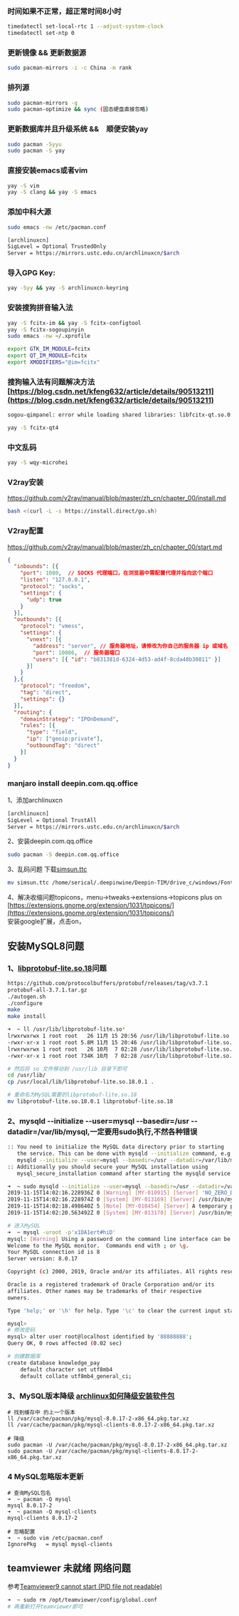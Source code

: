 ### 时间如果不正常，超正常时间8小时
```bash
timedatectl set-local-rtc 1 --adjust-system-clock
timedatectl set-ntp 0
```
### 更新镜像 && 更新数据源
```bash
sudo pacman-mirrors -i -c China -m rank
```
### 排列源
```bash
sudo pacman-mirrors -g
sudo pacman-optimize && sync (固态硬盘直接忽略)
```
### 更新数据库并且升级系统  &&　顺便安装yay
```bash
sudo pacman -Syyu
sudo pacman -S yay
```
### 直接安装emacs或者vim
```bash
yay -S vim
yay -S clang && yay -S emacs
```
### 添加中科大源
```bash
sudo emacs -nw /etc/pacman.conf

[archlinuxcn]
SigLevel = Optional TrustedOnly
Server = https://mirrors.ustc.edu.cn/archlinuxcn/$arch
```
### 导入GPG Key:
```bash
yay -Syy && yay -S archlinuxcn-keyring
```
### 安装搜狗拼音输入法
```bash
yay -S fcitx-im && yay -S fcitx-configtool
yay -S fcitx-sogoupinyin
sudo emacs -nw ~/.xprofile

export GTK_IM_MODULE=fcitx
export QT_IM_MODULE=fcitx
export XMODIFIERS="@im=fcitx"
```
### 搜狗输入法有问题解决方法 [https://blog.csdn.net/kfeng632/article/details/90513211](https://blog.csdn.net/kfeng632/article/details/90513211)
```bash
sogou-qimpanel: error while loading shared libraries: libfcitx-qt.so.0: cannot open shared object file: No such file or directory

yay -S fcitx-qt4
```

### 中文乱码
```bash
yay -S wqy-microhei
```

### V2ray安装
https://github.com/v2ray/manual/blob/master/zh_cn/chapter_00/install.md
```bash
bash <(curl -L -s https://install.direct/go.sh)
```
### V2ray配置
https://github.com/v2ray/manual/blob/master/zh_cn/chapter_00/start.md
```json
{
  "inbounds": [{
    "port": 1080,  // SOCKS 代理端口，在浏览器中需配置代理并指向这个端口
    "listen": "127.0.0.1",
    "protocol": "socks",
    "settings": {
      "udp": true
    }
  }],
  "outbounds": [{
    "protocol": "vmess",
    "settings": {
      "vnext": [{
        "address": "server", // 服务器地址，请修改为你自己的服务器 ip 或域名
        "port": 10086,  // 服务器端口
        "users": [{ "id": "b831381d-6324-4d53-ad4f-8cda48b30811" }]
      }]
    }
  },{
    "protocol": "freedom",
    "tag": "direct",
    "settings": {}
  }],
  "routing": {
    "domainStrategy": "IPOnDemand",
    "rules": [{
      "type": "field",
      "ip": ["geoip:private"],
      "outboundTag": "direct"
    }]
  }
}
```

### manjaro install deepin.com.qq.office
1、添加archlinuxcn
```bash
[archlinuxcn]
SigLevel = Optional TrustAll
Server = https://mirrors.ustc.edu.cn/archlinuxcn/$arch
```

2、安装deepin.com.qq.office
```bash
sudo pacman -S deepin.com.qq.office
```

3、乱码问题
下载[simsun.ttc](https://github.com/sonatype/maven-guide-zh/blob/master/content-zh/src/main/resources/fonts/simsun.ttc)
```bash
mv simsun.ttc /home/serical/.deepinwine/Deepin-TIM/drive_c/windows/Fonts
```

4、解决收缩问题topicons，menu->tweaks->extensions->topicons plus on
[https://extensions.gnome.org/extension/1031/topicons/](https://extensions.gnome.org/extension/1031/topicons/)  
安装google扩展，点击on，


## 安装MySQL8问题
### 1、[libprotobuf-lite.so.18](https://learnku.com/articles/36333?order_by=created_at&)问题
```sh
https://github.com/protocolbuffers/protobuf/releases/tag/v3.7.1
protobuf-all-3.7.1.tar.gz
./autogen.sh
./configure
make
make install

➜  ~ ll /usr/lib/libprotobuf-lite.so*
lrwxrwxrwx 1 root root   26 11月 15 20:56 /usr/lib/libprotobuf-lite.so -> libprotobuf-lite.so.21.0.0
-rwxr-xr-x 1 root root 5.8M 11月 15 20:46 /usr/lib/libprotobuf-lite.so.18
lrwxrwxrwx 1 root root   26 10月  7 02:28 /usr/lib/libprotobuf-lite.so.21 -> libprotobuf-lite.so.21.0.0
-rwxr-xr-x 1 root root 734K 10月  7 02:28 /usr/lib/libprotobuf-lite.so.21.0.0

# 然后将 so 文件移动到 /usr/lib 目录下即可
cd /usr/lib/
cp /usr/local/lib/libprotobuf-lite.so.18.0.1 .

# 重命名为MySQL需要的libprotobuf-lite.so.18
mv libprotobuf-lite.so.18.0.1 libprotobuf-lite.so.18
```

### 2、mysqld --initialize --user=mysql --basedir=/usr --datadir=/var/lib/mysql,一定要用**sudo**执行,不然各种错误
```sh
:: You need to initialize the MySQL data directory prior to starting
   the service. This can be done with mysqld --initialize command, e.g.:
   mysqld --initialize --user=mysql --basedir=/usr --datadir=/var/lib/mysql
:: Additionally you should secure your MySQL installation using
   mysql_secure_installation command after starting the mysqld service

➜  ~ sudo mysqld --initialize --user=mysql --basedir=/usr --datadir=/var/lib/mysql
2019-11-15T14:02:16.228936Z 0 [Warning] [MY-010915] [Server] 'NO_ZERO_DATE', 'NO_ZERO_IN_DATE' and 'ERROR_FOR_DIVISION_BY_ZERO' sql modes should be used with strict mode. They will be merged with strict mode in a future release.
2019-11-15T14:02:16.228974Z 0 [System] [MY-013169] [Server] /usr/bin/mysqld (mysqld 8.0.17) initializing of server in progress as process 6772
2019-11-15T14:02:18.498640Z 5 [Note] [MY-010454] [Server] A temporary password is generated for root@localhost: x1DA1ert#hiD
2019-11-15T14:02:20.563492Z 0 [System] [MY-013170] [Server] /usr/bin/mysqld (mysqld 8.0.17) initializing of server has completed

# 进入MySQL
➜  ~ mysql -uroot -p'x1DA1ert#hiD'
mysql: [Warning] Using a password on the command line interface can be insecure.
Welcome to the MySQL monitor.  Commands end with ; or \g.
Your MySQL connection id is 8
Server version: 8.0.17

Copyright (c) 2000, 2019, Oracle and/or its affiliates. All rights reserved.

Oracle is a registered trademark of Oracle Corporation and/or its
affiliates. Other names may be trademarks of their respective
owners.

Type 'help;' or '\h' for help. Type '\c' to clear the current input statement.

mysql> 
# 修改密码
mysql> alter user root@localhost identified by '88888888';
Query OK, 0 rows affected (0.02 sec)

# 创建数据库
create database knowledge_pay
    default character set utf8mb4
    default collate utf8mb4_general_ci;
```

### 3、MySQL版本降级 [archlinux如何降级安装软件包](http://blog.lujun9972.win/blog/2018/10/15/archlinux%E5%A6%82%E4%BD%95%E9%99%8D%E7%BA%A7%E5%AE%89%E8%A3%85%E8%BD%AF%E4%BB%B6%E5%8C%85/index.html)
```
# 找到缓存中 的上一个版本
ll /var/cache/pacman/pkg/mysql-8.0.17-2-x86_64.pkg.tar.xz
ll /var/cache/pacman/pkg/mysql-clients-8.0.17-2-x86_64.pkg.tar.xz

# 降级
sudo pacman -U /var/cache/pacman/pkg/mysql-8.0.17-2-x86_64.pkg.tar.xz
sudo pacman -U /var/cache/pacman/pkg/mysql-clients-8.0.17-2-x86_64.pkg.tar.xz
```

### 4 MySQL忽略版本更新
```
# 查询MySQL包名
➜  ~ pacman -Q mysql
mysql 8.0.17-2
➜  ~ pacman -Q mysql-clients 
mysql-clients 8.0.17-2

# 忽略配置
➜  ~ sudo vim /etc/pacman.conf
IgnorePkg   = mysql mysql-clients
```

## teamviewer 未就绪 网络问题
参考[Teamviewer9 cannot start (PID file not readable)](https://bbs.archlinux.org/viewtopic.php?id=205190)
```sh
➜  ~ sudo rm /opt/teamviewer/config/global.conf
# 再重新打开teamviewer即可
```